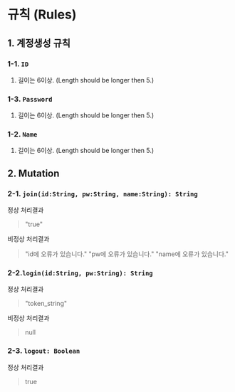 # 규칙 (Rules)

## 1. 계정생성 규칙

### 1-1. `ID`

1. 길이는 6이상. (Length should be longer then 5.)

### 1-3. `Password`

1. 길이는 6이상. (Length should be longer then 5.)

### 1-2. `Name`

1. 길이는 6이상. (Length should be longer then 5.)

## 2. Mutation

### 2-1. `join(id:String, pw:String, name:String): String`

정상 처리결과

>"true"

비정상 처리결과

>"id에 오류가 있습니다."
>"pw에 오류가 있습니다."
>"name에 오류가 있습니다."

### 2-2.`login(id:String, pw:String): String`

정상 처리결과

> "token_string"

비정상 처리결과

> null

### 2-3. `logout: Boolean`

정상 처리결과

> true